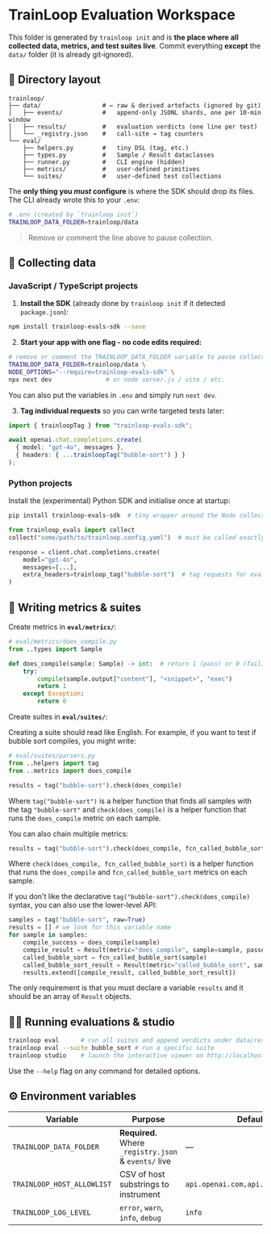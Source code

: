 # TrainLoop Evaluation Workspace

This folder is generated by `trainloop init` and is **the place where all collected data, metrics, and test suites live**.  Commit everything **except** the `data/` folder (it is already git‑ignored).

## 📂 Directory layout

```text
trainloop/
├── data/                 # ← raw & derived artefacts (ignored by git)
│   ├── events/           #   append‑only JSONL shards, one per 10‑min window
│   ├── results/          #   evaluation verdicts (one line per test)
│   └── _registry.json    #   call‑site → tag counters
└── eval/
    ├── helpers.py        #   tiny DSL (tag, etc.)
    ├── types.py          #   Sample / Result dataclasses
    ├── runner.py         #   CLI engine (hidden)
    ├── metrics/          #   user‑defined primitives
    └── suites/           #   user‑defined test collections
```

The **only thing you *must* configure** is where the SDK should drop its files.  The CLI already wrote this to your `.env`:

```bash
# .env (created by `trainloop init`)
TRAINLOOP_DATA_FOLDER=trainloop/data
```

> Remove or comment the line above to pause collection.

## 🚀 Collecting data

### JavaScript / TypeScript projects

1. **Install the SDK** (already done by `trainloop init` if it detected `package.json`):

```bash
npm install trainloop-evals-sdk --save
```
2. **Start your app with one flag - no code edits required:**

```bash
# remove or comment the TRAINLOOP_DATA_FOLDER variable to pause collection
TRAINLOOP_DATA_FOLDER=trainloop/data \
NODE_OPTIONS="--require=trainloop-evals-sdk" \
npx next dev               # or node server.js / vite / etc.
```

You can also put the variables in `.env` and simply run `next dev`.

3. **Tag individual requests** so you can write targeted tests later:

```ts
import { trainloopTag } from "trainloop-evals-sdk";

await openai.chat.completions.create(
  { model: "gpt-4o", messages },
  { headers: { ...trainloopTag("bubble-sort") } }
);
```

### Python projects

Install the (experimental) Python SDK and initialise once at startup:

```bash
pip install trainloop-evals-sdk  # tiny wrapper around the Node collector
```

```python
from trainloop_evals import collect
collect("some/path/to/trainloop.config.yaml")  # must be called exactly once, e.g. in your app entrypoint

response = client.chat.completions.create(
    model="gpt-4o",
    messages=[...],
    extra_headers=trainloop_tag("bubble-sort")  # tag requests for evaluation
)
```

## 🧪 Writing metrics & suites

Create metrics in **`eval/metrics/`**:

```python
# eval/metrics/does_compile.py
from ..types import Sample

def does_compile(sample: Sample) -> int:  # return 1 (pass) or 0 (fail)
    try:
        compile(sample.output["content"], "<snippet>", "exec")
        return 1
    except Exception:
        return 0
```

Create suites in **`eval/suites/`**:

Creating a suite should read like English. For example, if you want to test if bubble sort compiles, you might write:

```python
# eval/suites/parsers.py
from ..helpers import tag
from ..metrics import does_compile

results = tag("bubble-sort").check(does_compile)
```

Where `tag("bubble-sort")` is a helper function that finds all samples with the tag `"bubble-sort"` and `check(does_compile)` is a helper function that runs the `does_compile` metric on each sample.

You can also chain multiple metrics:

```python
results = tag("bubble-sort").check(does_compile, fcn_called_bubble_sort)
```

Where `check(does_compile, fcn_called_bubble_sort)` is a helper function that runs the `does_compile` and `fcn_called_bubble_sort` metrics on each sample.

If you don't like the declarative `tag("bubble-sort").check(does_compile)` syntax, you can also use the lower-level API:

```python
samples = tag("bubble-sort", raw=True)
results = [] # we look for this variable name
for sample in samples:
    compile_success = does_compile(sample)
    compile_result = Result(metric="does_compile", sample=sample, passed=compile_success)
    called_bubble_sort = fcn_called_bubble_sort(sample)
    called_bubble_sort_result = Result(metric="called_bubble_sort", sample=sample, passed=called_bubble_sort)
    results.extend([compile_result, called_bubble_sort_result])
```

The only requirement is that you must declare a variable `results` and it should be an array of `Result` objects.

## 🏃‍♂️ Running evaluations & studio

```bash
trainloop eval      # run all suites and append verdicts under data/results/
trainloop eval --suite bubble_sort # run a specific suite
trainloop studio    # launch the interactive viewer on http://localhost:3000
```

Use the `--help` flag on any command for detailed options.

## ⚙️ Environment variables

| Variable                   | Purpose                                               | Default                            |
| -------------------------- | ----------------------------------------------------- | ---------------------------------- |
| `TRAINLOOP_DATA_FOLDER`    | **Required.** Where `_registry.json` & `events/` live | —                                  |
| `TRAINLOOP_HOST_ALLOWLIST` | CSV of host substrings to instrument                  | `api.openai.com,api.anthropic.com` |
| `TRAINLOOP_LOG_LEVEL`      | `error`, `warn`, `info`, `debug`                      | `info`                             |

